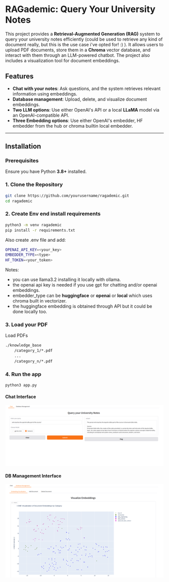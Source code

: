 # RAGademic: Query Your University Notes

This project provides a **Retrieval-Augmented Generation (RAG)** system to query your university notes efficiently (could be used to retrieve any kind of document really, but this is the use case i've opted for! :) ). It allows users to upload PDF documents, store them in a **Chroma** vector database, and interact with them through an LLM-powered chatbot. The project also includes a visualization tool for document embeddings.

## Features
- **Chat with your notes**: Ask questions, and the system retrieves relevant information using embeddings.
- **Database management**: Upload, delete, and visualize document embeddings.
- **Two LLM options**: Use either OpenAI's API or a local **LLaMA** model via an OpenAI-compatible API.
- **Three Embedding options**: Use either OpenAI's embedder, HF embedder from the hub or chroma builtin local embedder.

---

## Installation

### Prerequisites
Ensure you have Python **3.8+** installed.

### 1. Clone the Repository
```bash
git clone https://github.com/yourusername/ragademic.git
cd ragademic
```
### 2. Create Env end install requirements
```bash
python3 -m venv ragademic
pip install -r requirements.txt
```
Also create .env file and add:
```bash
OPENAI_API_KEY=<your_key>
EMBEDDER_TYPE=<type> 
HF_TOKEN=<your_token> 
```
Notes: 
- you can use llama3.2 installing it locally with ollama.
- the openai api key is needed if you use gpt for chatting and/or openai embeddings.
- embedder_type can be **huggingface** or **openai** or **local** which uses chroma built in vectorizer.
- the huggingface embedding is obtained through API but it could be done locally too.

### 3. Load your PDF
Load PDFs 
```bash
./knowledge_base
    /category_1/*.pdf
    ...
    /category_n/*.pdf
```

### 4. Run the app
```bash
python3 app.py
```
#### Chat Interface
![Chat Interface](./imgs/chat.png)
#### DB Management Interface
![DB management Interface](./imgs/db_management.png)